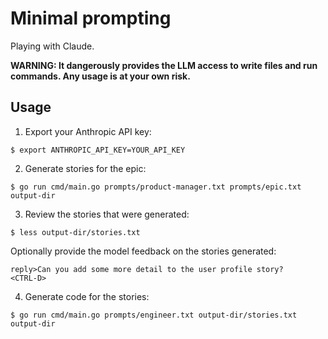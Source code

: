 # Minimal prompting

Playing with Claude.

**WARNING: It dangerously provides the LLM access to write files and run
commands. Any usage is at your own risk.**

## Usage

1. Export your Anthropic API key:

```
$ export ANTHROPIC_API_KEY=YOUR_API_KEY
```

2.  Generate stories for the epic:

```
$ go run cmd/main.go prompts/product-manager.txt prompts/epic.txt output-dir
```

3. Review the stories that were generated:

```
$ less output-dir/stories.txt
```

Optionally provide the model feedback on the stories generated:

```
reply>Can you add some more detail to the user profile story?
<CTRL-D>
```

4. Generate code for the stories:

```
$ go run cmd/main.go prompts/engineer.txt output-dir/stories.txt output-dir
```
